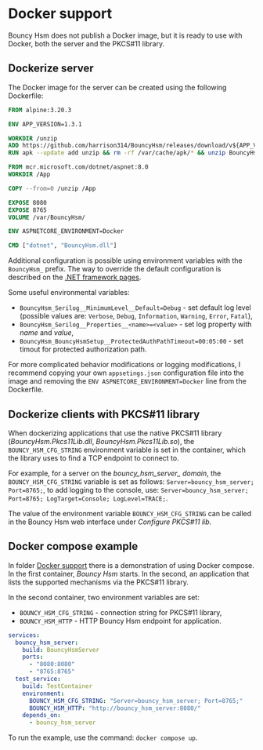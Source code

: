 # Docker support
Bouncy Hsm does not publish a Docker image, but it is ready to use with Docker, both the server and the PKCS#11 library.

## Dockerize server
The Docker image for the server can be created using the following Dockerfile:

```dockerfile
FROM alpine:3.20.3

ENV APP_VERSION=1.3.1

WORKDIR /unzip
ADD https://github.com/harrison314/BouncyHsm/releases/download/v${APP_VERSION}/BouncyHsm.zip .
RUN apk --update add unzip && rm -rf /var/cache/apk/* && unzip BouncyHsm.zip && rm BouncyHsm.zip

FROM mcr.microsoft.com/dotnet/aspnet:8.0
WORKDIR /App

COPY --from=0 /unzip /App

EXPOSE 8080
EXPOSE 8765
VOLUME /var/BouncyHsm/

ENV ASPNETCORE_ENVIRONMENT=Docker

CMD ["dotnet", "BouncyHsm.dll"]
```

Additional configuration is possible using environment variables with the `BouncyHsm_` prefix.
The way to override the default configuration is described on the [.NET framework pages](https://learn.microsoft.com/en-us/aspnet/core/fundamentals/configuration/?view=aspnetcore-8.0#non-prefixed-environment-variables).

Some useful environmental variables:
- `BouncyHsm_Serilog__MinimumLevel__Default=Debug` - set default log level (possible values are: `Verbose`, `Debug`, `Information`, `Warning`, `Error`, `Fatal`),
- `BouncyHsm_Serilog__Properties__<name>=<value>` - set log property with _name_ and _value_,
- `BouncyHsm_BouncyHsmSetup__ProtectedAuthPathTimeout=00:05:00` - set timout for protected authorization path.

For more complicated behavior modifications or logging modifications,
I recommend copying your own `appsetings.json` configuration file into the image and removing the `ENV ASPNETCORE_ENVIRONMENT=Docker` line from the Dockerfile.


## Dockerize clients with PKCS#11 library
When dockerizing applications that use the native PKCS#11 library (_BouncyHsm.Pkcs11Lib.dll_, _BouncyHsm.Pkcs11Lib.so_),
the `BOUNCY_HSM_CFG_STRING` environment variable is set in the container, which the library uses to find a TCP endpoint to connect to.

For example, for a server on the *bouncy_hsm_server_ domain*, the `BOUNCY_HSM_CFG_STRING` variable is set as follows: `Server=bouncy_hsm_server; Port=8765;`,
to add logging to the console, use: `Server=bouncy_hsm_server; Port=8765; LogTarget=Console; LogLevel=TRACE;`.

The value of the environment variable `BOUNCY_HSM_CFG_STRING` can be called in the Bouncy Hsm web interface under _Configure PKCS#11 lib_.


## Docker compose example
In folder [Docker support](/Examples/DockerComposeExample) there is a demonstration of using Docker compose.
In the first container, _Bouncy Hsm_ starts.
In the second, an application that lists the supported mechanisms via the PKCS#11 library.

In the second container, two environment variables are set:
- `BOUNCY_HSM_CFG_STRING` - connection string for PKCS#11 library,
- `BOUNCY_HSM_HTTP` - HTTP Bouncy Hsm endpoint for application.

```yaml
services:
  bouncy_hsm_server:
    build: BouncyHsmServer
    ports:
      - "8080:8080"
      - "8765:8765"
  test_service:
    build: TestContainer
    environment:
      BOUNCY_HSM_CFG_STRING: "Server=bouncy_hsm_server; Port=8765;"
      BOUNCY_HSM_HTTP: "http://bouncy_hsm_server:8080/"
    depends_on:
      - bouncy_hsm_server
```

To run the example, use the command: `docker compose up`.
